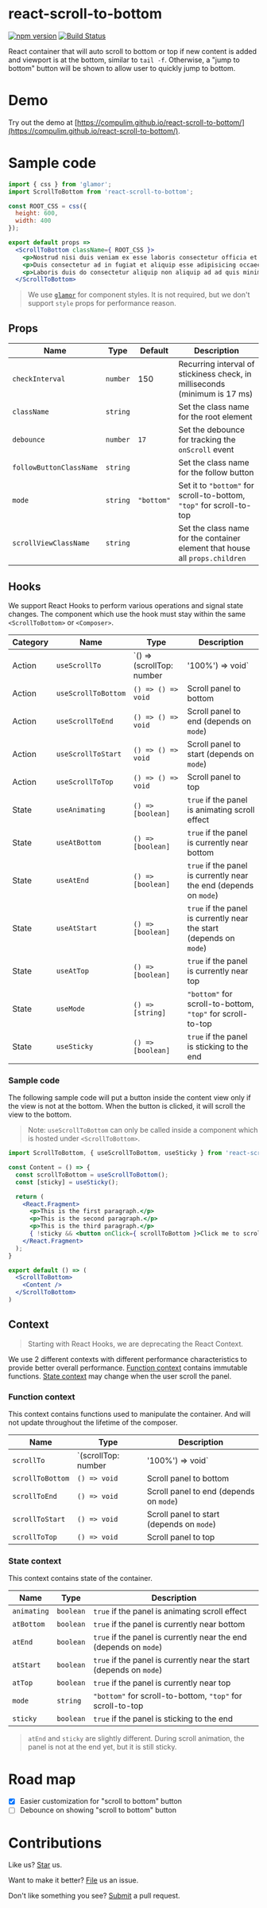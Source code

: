 # react-scroll-to-bottom

[![npm version](https://badge.fury.io/js/react-scroll-to-bottom.svg)](https://badge.fury.io/js/react-scroll-to-bottom) [![Build Status](https://travis-ci.org/compulim/react-scroll-to-bottom.svg?branch=master)](https://travis-ci.org/compulim/react-scroll-to-bottom)

React container that will auto scroll to bottom or top if new content is added and viewport is at the bottom, similar to `tail -f`. Otherwise, a "jump to bottom" button will be shown to allow user to quickly jump to bottom.

# Demo

Try out the demo at [https://compulim.github.io/react-scroll-to-bottom/](https://compulim.github.io/react-scroll-to-bottom/).

# Sample code

```jsx
import { css } from 'glamor';
import ScrollToBottom from 'react-scroll-to-bottom';

const ROOT_CSS = css({
  height: 600,
  width: 400
});

export default props =>
  <ScrollToBottom className={ ROOT_CSS }>
    <p>Nostrud nisi duis veniam ex esse laboris consectetur officia et. Velit cillum est veniam culpa magna sit exercitation excepteur consectetur ea proident. Minim pariatur nisi dolore Lorem ipsum adipisicing do. Ea cupidatat Lorem sunt fugiat. Irure est sunt nostrud commodo sint.</p>
    <p>Duis consectetur ad in fugiat et aliquip esse adipisicing occaecat et sunt ea occaecat ad. Tempor anim consequat commodo veniam nostrud sunt deserunt adipisicing Lorem Lorem magna irure. Eu ut ipsum magna nulla sunt duis Lorem officia pariatur. Nostrud nisi anim nostrud ea est do nostrud cupidatat occaecat dolor labore do anim. Laborum quis veniam ipsum ullamco voluptate sit ea qui adipisicing aliqua sunt dolor nulla. Nulla consequat sunt qui amet. Pariatur esse pariatur veniam non fugiat laboris eu nulla incididunt.</p>
    <p>Laboris duis do consectetur aliquip non aliquip ad ad quis minim. Aute magna tempor occaecat magna fugiat culpa. Commodo id eiusmod ea pariatur consequat fugiat minim est anim. Ipsum amet ipsum eu nisi. Exercitation minim amet incididunt tempor do ut id in officia eu sit est. Dolor qui laboris laboris tempor sunt velit eiusmod non ipsum exercitation ut sint ipsum officia.</p>
  </ScrollToBottom>
```

> We use [`glamor`](https://github.com/threepointone/glamor/) for component styles. It is not required, but we don't support `style` props for performance reason.

## Props

| Name                    | Type     | Default    | Description                                                                  |
|-------------------------|----------|------------|------------------------------------------------------------------------------|
| `checkInterval`         | `number` | 150        | Recurring interval of stickiness check, in milliseconds (minimum is 17 ms)   |
| `className`             | `string` |            | Set the class name for the root element                                      |
| `debounce`              | `number` | `17`       | Set the debounce for tracking the `onScroll` event                           |
| `followButtonClassName` | `string` |            | Set the class name for the follow button                                     |
| `mode`                  | `string` | `"bottom"` | Set it to `"bottom"` for scroll-to-bottom, `"top"` for scroll-to-top         |
| `scrollViewClassName`   | `string` |            | Set the class name for the container element that house all `props.children` |

## Hooks

We support React Hooks to perform various operations and signal state changes. The component which use the hook must stay within the same `<ScrollToBottom>` or `<Composer>`.

| Category | Name                | Type                                         | Description                                                         |
|----------|---------------------|----------------------------------------------|---------------------------------------------------------------------|
| Action   | `useScrollTo`       | `() => (scrollTop: number | '100%') => void` | Scroll panel to specified position                                  |
| Action   | `useScrollToBottom` | `() => () => void`                           | Scroll panel to bottom                                              |
| Action   | `useScrollToEnd`    | `() => () => void`                           | Scroll panel to end (depends on `mode`)                             |
| Action   | `useScrollToStart`  | `() => () => void`                           | Scroll panel to start (depends on `mode`)                           |
| Action   | `useScrollToTop`    | `() => () => void`                           | Scroll panel to top                                                 |
| State    | `useAnimating`      | `() => [boolean]`                            | `true` if the panel is animating scroll effect                      |
| State    | `useAtBottom`       | `() => [boolean]`                            | `true` if the panel is currently near bottom                        |
| State    | `useAtEnd`          | `() => [boolean]`                            | `true` if the panel is currently near the end (depends on `mode`)   |
| State    | `useAtStart`        | `() => [boolean]`                            | `true` if the panel is currently near the start (depends on `mode`) |
| State    | `useAtTop`          | `() => [boolean]`                            | `true` if the panel is currently near top                           |
| State    | `useMode`           | `() => [string]`                             | `"bottom"` for scroll-to-bottom, `"top"` for scroll-to-top          |
| State    | `useSticky`         | `() => [boolean]`                            | `true` if the panel is sticking to the end                          |

### Sample code

The following sample code will put a button inside the content view only if the view is not at the bottom. When the button is clicked, it will scroll the view to the bottom.

> Note: `useScrollToBottom` can only be called inside a component which is hosted under `<ScrollToBottom>`.

```jsx
import ScrollToBottom, { useScrollToBottom, useSticky } from 'react-scroll-to-bottom';

const Content = () => {
  const scrollToBottom = useScrollToBottom();
  const [sticky] = useSticky();

  return (
    <React.Fragment>
      <p>This is the first paragraph.</p>
      <p>This is the second paragraph.</p>
      <p>This is the third paragraph.</p>
      { !sticky && <button onClick={ scrollToBottom }>Click me to scroll to bottom</button> }
    </React.Fragment>
  );
}

export default () => (
  <ScrollToBottom>
    <Content />
  </ScrollToBottom>
)
```

## Context

> Starting with React Hooks, we are deprecating the React Context.

We use 2 different contexts with different performance characteristics to provide better overall performance. [Function context](#function-context) contains immutable functions. [State context](#state-context) may change when the user scroll the panel.

### Function context

This context contains functions used to manipulate the container. And will not update throughout the lifetime of the composer.

| Name             | Type                                   | Description                               |
|------------------|----------------------------------------|-------------------------------------------|
| `scrollTo`       | `(scrollTop: number | '100%') => void` | Scroll panel to specified position        |
| `scrollToBottom` | `() => void`                           | Scroll panel to bottom                    |
| `scrollToEnd`    | `() => void`                           | Scroll panel to end (depends on `mode`)   |
| `scrollToStart`  | `() => void`                           | Scroll panel to start (depends on `mode`) |
| `scrollToTop`    | `() => void`                           | Scroll panel to top                       |

### State context

This context contains state of the container.

| Name        | Type      | Description                                                         |
|-------------|-----------|---------------------------------------------------------------------|
| `animating` | `boolean` | `true` if the panel is animating scroll effect                      |
| `atBottom`  | `boolean` | `true` if the panel is currently near bottom                        |
| `atEnd`     | `boolean` | `true` if the panel is currently near the end (depends on `mode`)   |
| `atStart`   | `boolean` | `true` if the panel is currently near the start (depends on `mode`) |
| `atTop`     | `boolean` | `true` if the panel is currently near top                           |
| `mode`      | `string`  | `"bottom"` for scroll-to-bottom, `"top"` for scroll-to-top          |
| `sticky`    | `boolean` | `true` if the panel is sticking to the end                          |

> `atEnd` and `sticky` are slightly different. During scroll animation, the panel is not at the end yet, but it is still sticky.

# Road map

- [x] Easier customization for "scroll to bottom" button
- [ ] Debounce on showing "scroll to bottom" button

# Contributions

Like us? [Star](https://github.com/compulim/react-scroll-to-bottom/stargazers) us.

Want to make it better? [File](https://github.com/compulim/react-scroll-to-bottom/issues) us an issue.

Don't like something you see? [Submit](https://github.com/compulim/react-scroll-to-bottom/pulls) a pull request.
